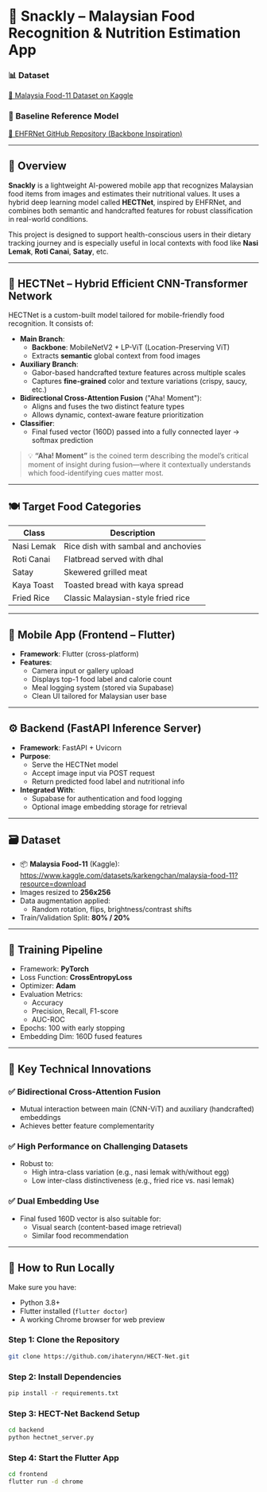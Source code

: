 # 🍱 Snackly – Malaysian Food Recognition & Nutrition Estimation App

### 📊 Dataset
[📂 Malaysia Food-11 Dataset on Kaggle](https://www.kaggle.com/datasets/karkengchan/malaysia-food-11?resource=download)  
### 🔗 Baseline Reference Model
[🔗 EHFRNet GitHub Repository (Backbone Inspiration)](https://github.com/LduIIPLab/CVnets)

---

## 📌 Overview

**Snackly** is a lightweight AI-powered mobile app that recognizes Malaysian food items from images and estimates their nutritional values. It uses a hybrid deep learning model called **HECTNet**, inspired by EHFRNet, and combines both semantic and handcrafted features for robust classification in real-world conditions.

This project is designed to support health-conscious users in their dietary tracking journey and is especially useful in local contexts with food like **Nasi Lemak**, **Roti Canai**, **Satay**, etc.

---

## 🧠 HECTNet – Hybrid Efficient CNN-Transformer Network

HECTNet is a custom-built model tailored for mobile-friendly food recognition. It consists of:

- **Main Branch**:
  - **Backbone**: MobileNetV2 + LP-ViT (Location-Preserving ViT)
  - Extracts **semantic** global context from food images
- **Auxiliary Branch**:
  - Gabor-based handcrafted texture features across multiple scales
  - Captures **fine-grained** color and texture variations (crispy, saucy, etc.)
- **Bidirectional Cross-Attention Fusion** ("Aha! Moment"):
  - Aligns and fuses the two distinct feature types
  - Allows dynamic, context-aware feature prioritization
- **Classifier**:
  - Final fused vector (160D) passed into a fully connected layer → softmax prediction

> 💡 **“Aha! Moment”** is the coined term describing the model’s critical moment of insight during fusion—where it contextually understands which food-identifying cues matter most.

---

## 🍽️ Target Food Categories

| Class         | Description                       |
|---------------|-----------------------------------|
| Nasi Lemak    | Rice dish with sambal and anchovies |
| Roti Canai    | Flatbread served with dhal        |
| Satay         | Skewered grilled meat             |
| Kaya Toast    | Toasted bread with kaya spread    |
| Fried Rice    | Classic Malaysian-style fried rice |

---

## 📱 Mobile App (Frontend – Flutter)

- **Framework**: Flutter (cross-platform)
- **Features**:
  - Camera input or gallery upload
  - Displays top-1 food label and calorie count
  - Meal logging system (stored via Supabase)
  - Clean UI tailored for Malaysian user base

---

## ⚙️ Backend (FastAPI Inference Server)

- **Framework**: FastAPI + Uvicorn
- **Purpose**:
  - Serve the HECTNet model
  - Accept image input via POST request
  - Return predicted food label and nutritional info
- **Integrated With**:
  - Supabase for authentication and food logging
  - Optional image embedding storage for retrieval

---

## 🗃️ Dataset

- 📦 **Malaysia Food-11** (Kaggle):  
  https://www.kaggle.com/datasets/karkengchan/malaysia-food-11?resource=download
- Images resized to **256x256**
- Data augmentation applied:
  - Random rotation, flips, brightness/contrast shifts
- Train/Validation Split: **80% / 20%**

---

## 🧪 Training Pipeline

- Framework: **PyTorch**
- Loss Function: **CrossEntropyLoss**
- Optimizer: **Adam**
- Evaluation Metrics:
  - Accuracy
  - Precision, Recall, F1-score
  - AUC-ROC
- Epochs: 100 with early stopping
- Embedding Dim: 160D fused features

---

## 📌 Key Technical Innovations

### ✅ Bidirectional Cross-Attention Fusion
- Mutual interaction between main (CNN-ViT) and auxiliary (handcrafted) embeddings
- Achieves better feature complementarity

### ✅ High Performance on Challenging Datasets
- Robust to:
  - High intra-class variation (e.g., nasi lemak with/without egg)
  - Low inter-class distinctiveness (e.g., fried rice vs. nasi lemak)

### ✅ Dual Embedding Use
- Final fused 160D vector is also suitable for:
  - Visual search (content-based image retrieval)
  - Similar food recommendation

---

## 🚀 How to Run Locally

Make sure you have:

- Python 3.8+
- Flutter installed (`flutter doctor`)
- A working Chrome browser for web preview

### Step 1: Clone the Repository

```bash
git clone https://github.com/ihaterynn/HECT-Net.git
```
### Step 2: Install Dependencies

```bash
pip install -r requirements.txt
```
### Step 3: HECT-Net Backend Setup

```bash
cd backend
python hectnet_server.py
```

### Step 4: Start the Flutter App

```bash
cd frontend
flutter run -d chrome
```